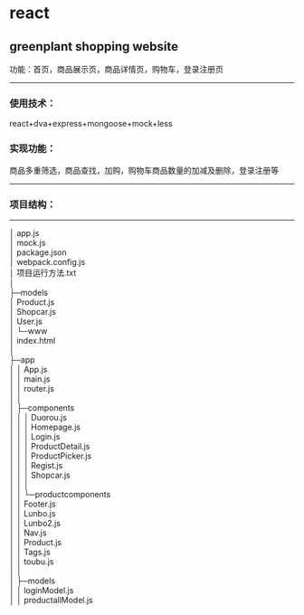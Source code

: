 # react

## greenplant shopping website
功能：首页，商品展示页，商品详情页，购物车，登录注册页

------------


### 使用技术：
react+dva+express+mongoose+mock+less
### 实现功能：
商品多重筛选，商品查找，加购，购物车商品数量的加减及删除，登录注册等

------------


### 项目结构：
------------

│  app.js   
│  mock.js    
│  package.json    
│  webpack.config.js   
│  项目运行方法.txt   
│   
├─models   
│      Product.js   
│      Shopcar.js   
│      User.js  
│ 
└─www  
    │  index.html   
    │      
    ├─app    
    │  │  App.js   
    │  │  main.js   
    │  │  router.js  
    │  │  
    │  ├─components  
    │  │  │  Duorou.js  
    │  │  │  Homepage.js  
    │  │  │  Login.js  
    │  │  │  ProductDetail.js  
    │  │  │  ProductPicker.js  
    │  │  │  Regist.js  
    │  │  │  Shopcar.js  
    │  │  │  
    │  │  └─productcomponents  
    │  │          Footer.js  
    │  │          Lunbo.js   
    │  │          Lunbo2.js   
    │  │          Nav.js   
    │  │          Product.js   
    │  │          Tags.js   
    │  │          toubu.js  
    │  │  
    │  ├─models   
    │  │      loginModel.js   
    │  │      productallModel.js  
